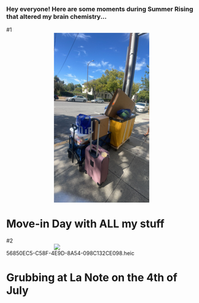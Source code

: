 
### Hey everyone! Here are some moments during Summer Rising that altered my brain chemistry... 


#1
<img src="./F2327C3B-E5E1-4EE6-AC23-096230EAB9B3.jpeg" style="width:50%; margin:auto; display:block">
# Move-in Day with ALL my stuff 

#2 
<img src="./56850EC5-C58F-4E9D-8A54-098C132CE098.heic" style="width:50%; margin:auto; display:block">56850EC5-C58F-4E9D-8A54-098C132CE098.heic
# Grubbing at La Note on the 4th of July  
